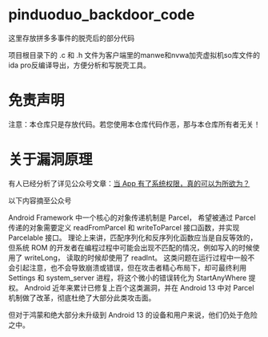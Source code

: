 # pinduoduo_backdoor_code

这里存放拼多多事件的脱壳后的部分代码

项目根目录下的 .c 和 .h 文件为客户端里的manwe和nvwa加壳虚拟机so库文件的ida pro反编译导出，方便分析和写脱壳工具。

# 免责声明

注意：本仓库只是存放代码。若您使用本仓库代码作恶，那与本仓库所有者无关！

# 关于漏洞原理

有人已经分析了详见公众号文章：[当 App 有了系统权限，真的可以为所欲为？](https://mp.weixin.qq.com/s/kiLvnJSDZpYRHI_XiUx9gg)

以下内容摘至公众号

Android Framework 中一个核心的对象传递机制是 Parcel， 希望被通过 Parcel 传递的对象需要定义 readFromParcel 和 writeToParcel 接口函数，并实现 Parcelable 接口。 理论上来讲，匹配序列化和反序列化函数应当是自反等效的，但系统 ROM 的开发者在编程过程中可能会出现不匹配的情况，例如写入的时候使用了 writeLong， 读取的时候却使用了 readInt。 这类问题在运行过程中一般不会引起注意，也不会导致崩溃或错误，但在攻击者精心布局下，却可最终利用 Settings 和 system_server 进程，将这个微小的错误转化为 StartAnyWhere 提权。 Android 近年来累计已修复上百个这类漏洞，并在 Android 13 中对 Parcel 机制做了改革，彻底杜绝了大部分此类攻击面。

但对于鸿蒙和绝大部分未升级到 Android 13 的设备和用户来说，他们仍处于危险之中。

